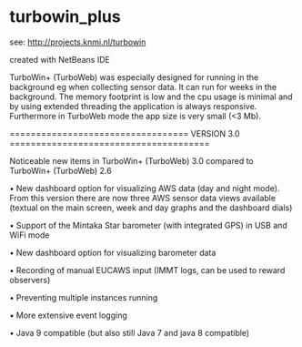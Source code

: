# turbowin_plus

see: http://projects.knmi.nl/turbowin

created with NetBeans IDE

TurboWin+ (TurboWeb) was especially designed for running in the background eg when collecting sensor data. 
It can run for weeks in the background.  The memory footprint is low and the cpu usage is minimal and by 
using extended threading the application is always responsive. Furthermore in TurboWeb mode the app size 
is very small (<3 Mb).



================================== VERSION 3.0 ======================================

Noticeable new items in TurboWin+ (TurboWeb) 3.0 compared to TurboWin+ (TurboWeb) 2.6

•	New dashboard option for visualizing AWS  data (day and night mode). From this version there are now three AWS sensor data views available (textual on the main screen, week and day graphs and the dashboard dials)

•	Support of the Mintaka Star barometer (with integrated GPS) in USB and WiFi mode

•	New dashboard option for visualizing barometer data 

•	Recording of manual EUCAWS input  (IMMT logs, can be used to reward observers)

•	Preventing multiple instances running

•	More extensive event logging

•	Java 9 compatible (but also still Java 7 and java 8 compatible)



